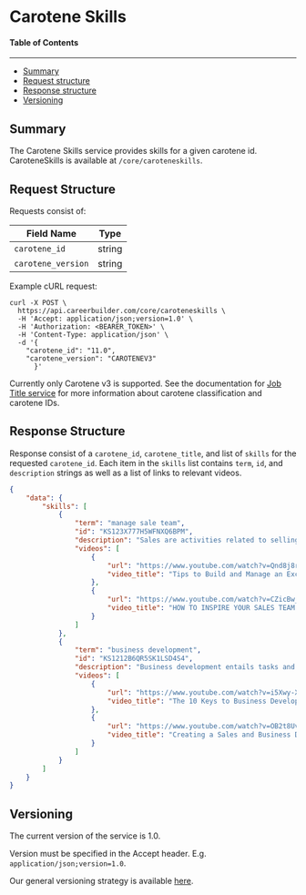 Carotene Skills
==================

#### Table of Contents
_______

- [Summary](#summary)
- [Request structure](#request-structure)
- [Response structure](#response-structure)
- [Versioning](#versioning)

## Summary

The Carotene Skills service provides skills for a given carotene id. CaroteneSkills is available at 
`/core/caroteneskills`.


## Request Structure
Requests consist of:

| Field Name        | Type   |
|-------------------|--------|
|`carotene_id`      | string | 
|`carotene_version` | string |

Example cURL request:

```
curl -X POST \
  https://api.careerbuilder.com/core/caroteneskills \
  -H 'Accept: application/json;version=1.0' \
  -H 'Authorization: <BEARER_TOKEN>' \
  -H 'Content-Type: application/json' \
  -d '{
	"carotene_id": "11.0",
	"carotene_version": "CAROTENEV3"
      }'
```

Currently only Carotene v3 is supported. See the documentation for [Job Title service](https://github.com/careerbuilder/DataScienceAPIDocumentation/blob/master/JobTitle.md)
for more information about carotene classification and carotene IDs.

## Response Structure
Response consist of a `carotene_id`, `carotene_title`, and list of `skills` for the requested 
`carotene_id`. Each item in the `skills` list contains `term`, `id`, and `description` 
strings as well as a list of links to relevant videos.

```json
{
    "data": {
        "skills": [
            {
                "term": "manage sale team",
                "id": "KS123X777H5WFNXQ6BPM",
                "description": "Sales are activities related to selling or the number of goods or services sold in a given time period. The seller or the provider of the goods or services complete a sale in response to an acquisition, appropriation, requisition or a direct interaction with the buyer at the point of sale.",
                "videos": [
                    {
                        "url": "https://www.youtube.com/watch?v=Qnd8j8rxEB0",
                        "video_title": "Tips to Build and Manage an Excellent Sales Team"
                    },
                    {
                        "url": "https://www.youtube.com/watch?v=CZicBw_mShE",
                        "video_title": "HOW TO INSPIRE YOUR SALES TEAM (SALES AND LEADERSHIP TRAINING INDIANAPOLIS)"
                    }
                ]
            },
            {
                "term": "business development",
                "id": "KS1212B6QR5SK1LSD4S4",
                "description": "Business development entails tasks and processes to develop and implement growth opportunities within and between organizations. It is a subset of the fields of business, commerce and organizational theory.",
                "videos": [
                    {
                        "url": "https://www.youtube.com/watch?v=i5Xwy-XBVgk",
                        "video_title": "The 10 Keys to Business Development"
                    },
                    {
                        "url": "https://www.youtube.com/watch?v=OB2t8UvXMWU",
                        "video_title": "Creating a Sales and Business Development Strategy - Entrepreneurship 101 2009/10"
                    }
                ]
            }
        ]
    }
}
```


## Versioning
The current version of the service is 1.0. 

Version must be specified in the Accept header. E.g. `application/json;version=1.0`. 

Our general versioning strategy is available [here](/Versioning.md).
